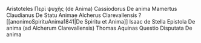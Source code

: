 Aristoteles Περὶ ψυχῆς (de Anima)
Cassiodorus De anima
Mamertus Claudianus De Statu Animae
Alcherus Clarevallensis ?  [[anonimoSpirituAnima1841|De Spiritu et Anima]]
Isaac de Stella Epistola De anima  (ad Alcherum Clarevallensis)
Thomas Aquinas Questio Disputata De anima

